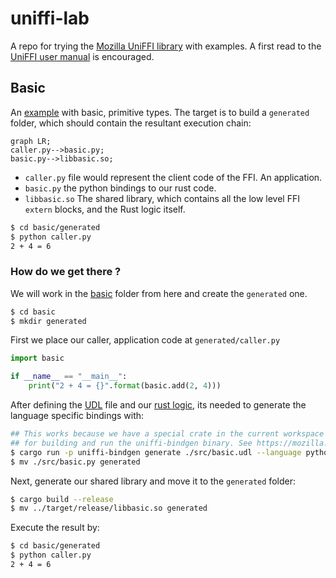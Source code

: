 # uniffi-lab
A repo for trying the [Mozilla UniFFI library](https://github.com/mozilla/uniffi-rs) with examples. A first read to the [UniFFI user manual](https://mozilla.github.io/uniffi-rs/Getting_started.html) is
encouraged.
## Basic

An [example](./basic) with basic, primitive types. The target is to build a `generated` folder, which should contain the resultant execution chain:

```mermaid
graph LR;
caller.py-->basic.py;
basic.py-->libbasic.so;
```
- `caller.py` file would represent the client code of the FFI. An application.
- `basic.py` the python bindings to our rust code.
- `libbasic.so` The shared library, which contains all the low level FFI `extern` blocks, and the Rust logic itself.

```bash
$ cd basic/generated
$ python caller.py
2 + 4 = 6
```

### How do we get there ?

We will work in the [basic](./basic/) folder from here and create the `generated` one.

```bash
$ cd basic
$ mkdir generated
```

First we place our caller, application code at `generated/caller.py`

```python
import basic

if __name__ == "__main__":
    print("2 + 4 = {}".format(basic.add(2, 4)))
```


After defining the [UDL](./basic/src/basic.udl) file and our [rust logic](./basic/src/lib.rs),
its needed to generate the language specific bindings with:

```bash
## This works because we have a special crate in the current workspace 
## for building and run the uniffi-bindgen binary. See https://mozilla.github.io/uniffi-rs/tutorial/foreign_language_bindings.html
$ cargo run -p uniffi-bindgen generate ./src/basic.udl --language python
$ mv ./src/basic.py generated
```

Next, generate our shared library and move it to the `generated` folder:

```bash
$ cargo build --release
$ mv ../target/release/libbasic.so generated
```

Execute the result by:

```bash
$ cd basic/generated
$ python caller.py
2 + 4 = 6
```